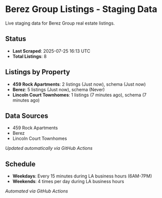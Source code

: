 # Berez Group Listings - Staging Data

Live staging data for Berez Group real estate listings.

## Status

- **Last Scraped**: 2025-07-25 16:13 UTC
- **Total Listings**: 8

## Listings by Property

- **459 Rock Apartments**: 2 listings (Just now), schema (Just now)
- **Berez**: 5 listings (Just now), schema (Never)
- **Lincoln Court Townhomes**: 1 listings (7 minutes ago), schema (7 minutes ago)

## Data Sources

- 459 Rock Apartments
- Berez
- Lincoln Court Townhomes

*Updated automatically via GitHub Actions*

## Schedule

- **Weekdays**: Every 15 minutes during LA business hours (6AM-7PM)
- **Weekends**: 4 times per day during LA business hours

*Automated via GitHub Actions*
